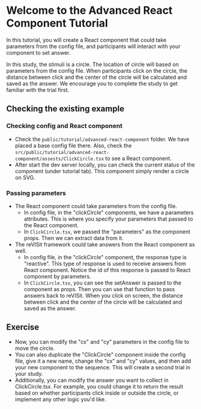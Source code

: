 # Welcome to the Advanced React Component Tutorial

In this tutorial, you will create a React component that could take parameters from the config file, and participants will interact with your component to set answer. 

In this study, the stimuli is a circle. The location of circle will based on parameters from the config file. 
When participants click on the circle, the distance between click and the center of the circle will be calculated and saved as the answer. We encourage you to complete the study to get familiar with the trial first.

## Checking the existing example
### Checking config and React component
- Check the `public/tutorial/advanced-react-component` folder. We have placed a base config file there. Also, check the `src/public/tutorial/advanced-react-component/assests/ClickCircle.tsx` to see a React component.
- After start the dev server locally, you can check the current status of the component (under tutorial tab). This component simply render a circle on SVG. 

### Passing parameters
- The React component could take parameters from the config file. 
  - In config file, in the "clickCircle" components, we have a parameters attributes. This is where you specify your parameters that passed to the React component.
  - In `ClickCircle.tsx`, we passed the "parameters" as the component props. Then we can extract data from it.
- The reVISit framework could take answers from the React component as well.
  - In config file, in the "clickCircle" component, the response type is "reactive". This type of response is used to receive answers from React component. Notice the id of this response is passed to React component by parameters.
  - In `ClickCircle.tsx`, you can see the setAnswer is passed to the component as props. Then you can use that function to pass answers back to reVISit. When you click on screen, the distance between click and the center of the circle will be calculated and saved as the answer.

## Exercise
- Now, you can modify the "cx" and "cy" parameters in the config file to move the circle.
- You can also duplicate the "ClickCircle" component inside the config file, give it a new name, change the "cx" and "cy" values, and then add your new component to the sequence. This will create a second trial in your study.
- Additionally, you can modify the answer you want to collect in ClickCircle.tsx. For example, you could change it to return the result based on whether participants click inside or outside the circle, or implement any other logic you'd like.
